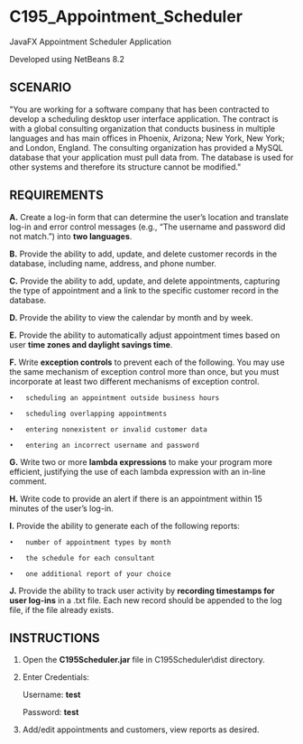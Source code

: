 # C195_Appointment_Scheduler
JavaFX Appointment Scheduler Application

Developed using NetBeans 8.2


## SCENARIO

"You are working for a software company that has been contracted to develop a scheduling desktop user interface application. 
The contract is with a global consulting organization that conducts business in multiple languages and has main offices in 
Phoenix, Arizona; New York, New York; and London, England. The consulting organization has provided a MySQL database that your 
application must pull data from. The database is used for other systems and therefore its structure cannot be modified."


## REQUIREMENTS

**A.**   Create a log-in form that can determine the user’s location and translate log-in and error control messages 
(e.g., “The username and password did not match.”) into **two languages**.

**B.**   Provide the ability to add, update, and delete customer records in the database, including name, address, and phone number.

**C.**   Provide the ability to add, update, and delete appointments, capturing the type of appointment and a link to the 
specific customer record in the database.

**D.**   Provide the ability to view the calendar by month and by week.

**E.**    Provide the ability to automatically adjust appointment times based on user **time zones and daylight savings time**.

**F.**   Write **exception controls** to prevent each of the following. You may use the same mechanism of exception control 
more than once, but you must incorporate at least  two different mechanisms of exception control.

    •   scheduling an appointment outside business hours

    •   scheduling overlapping appointments

    •   entering nonexistent or invalid customer data

    •   entering an incorrect username and password

**G.**  Write two or more **lambda expressions** to make your program more efficient, justifying the use of each lambda expression 
with an in-line comment.

**H.**   Write code to provide an alert if there is an appointment within 15 minutes of the user’s log-in.

**I.**   Provide the ability to generate each of the following reports:

    •   number of appointment types by month

    •   the schedule for each consultant

    •   one additional report of your choice

**J.**   Provide the ability to track user activity by **recording timestamps for user log-ins** in a .txt file. 
Each new record should be appended to the log file, if the file already exists.


## INSTRUCTIONS

1. Open the **C195Scheduler.jar** file in C195Scheduler\dist directory.

2. Enter Credentials:

    Username: **test**
    
    Password: **test**
    
3. Add/edit appointments and customers, view reports as desired.
